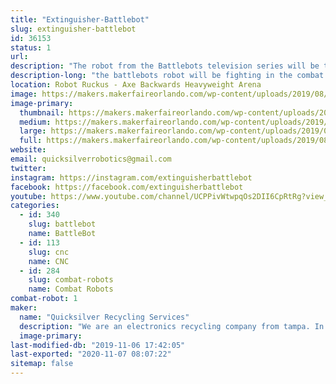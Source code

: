 ```yaml
---
title: "Extinguisher-Battlebot"
slug: extinguisher-battlebot
id: 36153
status: 1
url: 
description: "The robot from the Battlebots television series will be there for people to see and the builders to ask questions and participate in panels."
description-long: "the battlebots robot will be fighting in the combat arena under an alias"
location: Robot Ruckus - Axe Backwards Heavyweight Arena
image: https://makers.makerfaireorlando.com/wp-content/uploads/2019/08/Extinguisher-Team-S2019.jpg
image-primary:
  thumbnail: https://makers.makerfaireorlando.com/wp-content/uploads/2019/08/Extinguisher-Team-S2019-150x150.jpg
  medium: https://makers.makerfaireorlando.com/wp-content/uploads/2019/08/Extinguisher-Team-S2019-256x300.jpg
  large: https://makers.makerfaireorlando.com/wp-content/uploads/2019/08/Extinguisher-Team-S2019.jpg
  full: https://makers.makerfaireorlando.com/wp-content/uploads/2019/08/Extinguisher-Team-S2019.jpg
website: 
email: quicksilverrobotics@gmail.com
twitter: 
instagram: https://instagram.com/extinguisherbattlebot
facebook: https://facebook.com/extinguisherbattlebot
youtube: https://www.youtube.com/channel/UCPPivWtwpqOs2DII6CpRtRg?view_as=subscriber
categories:
  - id: 340
    slug: battlebot
    name: BattleBot
  - id: 113
    slug: cnc
    name: CNC
  - id: 284
    slug: combat-robots
    name: Combat Robots
combat-robot: 1
maker:
  name: "Quicksilver Recycling Services"
  description: "We are an electronics recycling company from tampa. In business for over 25 years we have properly disposed of electronic scrap. "
  image-primary: 
last-modified-db: "2019-11-06 17:42:05"
last-exported: "2020-11-07 08:07:22"
sitemap: false
---
```

